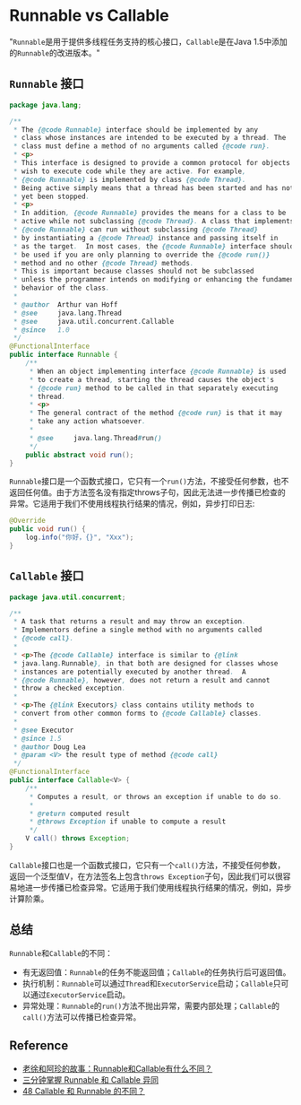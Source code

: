 # Runnable vs Callable

"`Runnable`是用于提供多线程任务支持的核心接口，`Callable`是在Java 1.5中添加的`Runnable`的改进版本。"

## `Runnable` 接口
```java
package java.lang;

/**
 * The {@code Runnable} interface should be implemented by any
 * class whose instances are intended to be executed by a thread. The
 * class must define a method of no arguments called {@code run}.
 * <p>
 * This interface is designed to provide a common protocol for objects that
 * wish to execute code while they are active. For example,
 * {@code Runnable} is implemented by class {@code Thread}.
 * Being active simply means that a thread has been started and has not
 * yet been stopped.
 * <p>
 * In addition, {@code Runnable} provides the means for a class to be
 * active while not subclassing {@code Thread}. A class that implements
 * {@code Runnable} can run without subclassing {@code Thread}
 * by instantiating a {@code Thread} instance and passing itself in
 * as the target.  In most cases, the {@code Runnable} interface should
 * be used if you are only planning to override the {@code run()}
 * method and no other {@code Thread} methods.
 * This is important because classes should not be subclassed
 * unless the programmer intends on modifying or enhancing the fundamental
 * behavior of the class.
 *
 * @author  Arthur van Hoff
 * @see     java.lang.Thread
 * @see     java.util.concurrent.Callable
 * @since   1.0
 */
@FunctionalInterface
public interface Runnable {
    /**
     * When an object implementing interface {@code Runnable} is used
     * to create a thread, starting the thread causes the object's
     * {@code run} method to be called in that separately executing
     * thread.
     * <p>
     * The general contract of the method {@code run} is that it may
     * take any action whatsoever.
     *
     * @see     java.lang.Thread#run()
     */
    public abstract void run();
}
```
`Runnable`接口是一个函数式接口，它只有一个`run()`方法，不接受任何参数，也不返回任何值。由于方法签名没有指定throws子句，因此无法进一步传播已检查的异常。它适用于我们不使用线程执行结果的情况，例如，异步打印日志:
```java
@Override
public void run() {
    log.info("你好，{}", "Xxx");
}
```


## `Callable` 接口
```java
package java.util.concurrent;

/**
 * A task that returns a result and may throw an exception.
 * Implementors define a single method with no arguments called
 * {@code call}.
 *
 * <p>The {@code Callable} interface is similar to {@link
 * java.lang.Runnable}, in that both are designed for classes whose
 * instances are potentially executed by another thread.  A
 * {@code Runnable}, however, does not return a result and cannot
 * throw a checked exception.
 *
 * <p>The {@link Executors} class contains utility methods to
 * convert from other common forms to {@code Callable} classes.
 *
 * @see Executor
 * @since 1.5
 * @author Doug Lea
 * @param <V> the result type of method {@code call}
 */
@FunctionalInterface
public interface Callable<V> {
    /**
     * Computes a result, or throws an exception if unable to do so.
     *
     * @return computed result
     * @throws Exception if unable to compute a result
     */
    V call() throws Exception;
}
```
`Callable`接口也是一个函数式接口，它只有一个`call()`方法，不接受任何参数，返回一个泛型值V，在方法签名上包含`throws Exception`子句，因此我们可以很容易地进一步传播已检查异常。它适用于我们使用线程执行结果的情况，例如，异步计算阶乘。


## 总结
`Runnable`和`Callable`的不同：
* 有无返回值：`Runnable`的任务不能返回值；`Callable`的任务执行后可返回值。
* 执行机制：`Runnable`可以通过`Thread`和`ExecutorService`启动；`Callable`只可以通过`ExecutorService`启动。
* 异常处理：`Runnable`的`run()`方法不抛出异常，需要内部处理；`Callable`的`call()`方法可以传播已检查异常。


## Reference
* [老徐和阿珍的故事：Runnable和Callable有什么不同？](https://www.cnblogs.com/heihaozi/p/16049860.html)
* [三分钟掌握 Runnable 和 Callable 异同](https://www.cnblogs.com/bestjosephine/p/18756690)
* [48 Callable 和 Runnable 的不同？](https://learn.lianglianglee.com/%E4%B8%93%E6%A0%8F/Java%20%E5%B9%B6%E5%8F%91%E7%BC%96%E7%A8%8B%2078%20%E8%AE%B2-%E5%AE%8C/48%20Callable%20%E5%92%8C%20Runnable%20%E7%9A%84%E4%B8%8D%E5%90%8C%EF%BC%9F.md)